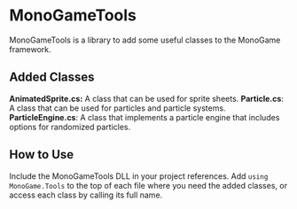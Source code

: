 # MonoGameTools
MonoGameTools is a library to add some useful classes to the MonoGame framework.

## Added Classes

**AnimatedSprite.cs:** A class that can be used for sprite sheets.
**Particle.cs**: A class that can be used for particles and particle systems.
**ParticleEngine.cs**: A class that implements a particle engine that includes options for randomized particles.

## How to Use
Include the MonoGameTools DLL in your project references. Add `using MonoGame.Tools` to the top of each file where you need the added classes, or access each class by calling its full name.
